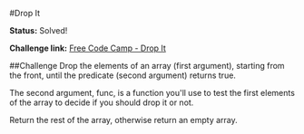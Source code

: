 #Drop It

**Status:** Solved!

**Challenge link:** [Free Code Camp - Drop It](https://www.freecodecamp.com/challenges/drop-it)

##Challenge
Drop the elements of an array (first argument), starting from the front, until the predicate (second argument) returns true.

The second argument, func, is a function you'll use to test the first elements of the array to decide if you should drop it or not.

Return the rest of the array, otherwise return an empty array.